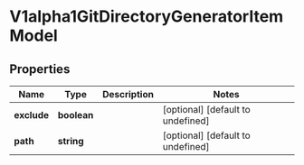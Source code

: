 # V1alpha1GitDirectoryGeneratorItemModel

## Properties

Name | Type | Description | Notes
------------ | ------------- | ------------- | -------------
**exclude** | **boolean** |  | [optional] [default to undefined]
**path** | **string** |  | [optional] [default to undefined]


